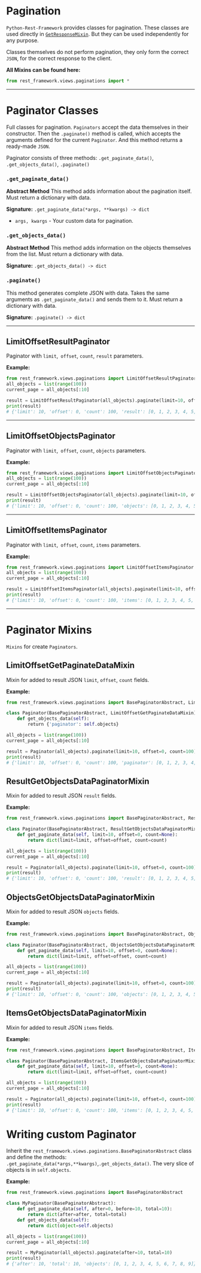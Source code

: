 # Pagination

`Python-Rest-Framework` provides classes for pagination. These classes are used directly in [`GetResponseMixin`][GetResponseMixin].
But they can be used independently for any purpose.

Classes themselves do not perform pagination, they only form the correct `JSON`, for the correct response to the client.

**All Mixins can be found here:**
```python
from rest_framework.views.paginations import *
```

---

# Paginator Classes

Full classes for pagination.
`Paginators` accept the data themselves in their constructor.
Then the `.paginate()` method is called, which accepts the arguments defined for the current `Paginator`. And this method returns a ready-made `JSON`.

Paginator consists of three methods: `.get_paginate_data()`, `.get_objects_data()`, `.paginate()`

### `.get_paginate_data()`
**Abstract Method**
This method adds information about the pagination itself. Must return a dictionary with data.


**Signature:** `.get_paginate_data(*args, **kwargs) -> dict`

* `args, kwargs` - Your custom data for pagination.

### `.get_objects_data()`
**Abstract Method**
This method adds information on the objects themselves from the list. Must return a dictionary with data.

**Signature:** `.get_objects_data() -> dict`

### `.paginate()`

This method generates complete JSON with data. Takes the same arguments as `.get_paginate_data()` and sends them to it.  Must return a dictionary with data.

**Signature:** `.paginate() -> dict`

---

## LimitOffsetResultPaginator

Paginator with `limit`,` offset`, `count`, `result` parameters.

**Example:**
```python
from rest_framework.views.paginations import LimitOffsetResultPaginator
all_objects = list(range(100))
current_page = all_objects[:10]

result = LimitOffsetResultPaginator(all_objects).paginate(limit=10, offset=0, count=100)
print(result)
# {'limit': 10, 'offset': 0, 'count': 100, 'result': [0, 1, 2, 3, 4, 5, 6, 7, 8, 9]}
```

---

## LimitOffsetObjectsPaginator

Paginator with `limit`,` offset`, `count`, `objects` parameters.

**Example:**
```python
from rest_framework.views.paginations import LimitOffsetObjectsPaginator
all_objects = list(range(100))
current_page = all_objects[:10]

result = LimitOffsetObjectsPaginator(all_objects).paginate(limit=10, offset=0, count=100)
print(result)
# {'limit': 10, 'offset': 0, 'count': 100, 'objects': [0, 1, 2, 3, 4, 5, 6, 7, 8, 9]}
```

---

## LimitOffsetItemsPaginator

Paginator with `limit`,` offset`, `count`, `items` parameters.

**Example:**
```python
from rest_framework.views.paginations import LimitOffsetItemsPaginator
all_objects = list(range(100))
current_page = all_objects[:10]

result = LimitOffsetItemsPaginator(all_objects).paginate(limit=10, offset=0, count=100)
print(result)
# {'limit': 10, 'offset': 0, 'count': 100, 'items': [0, 1, 2, 3, 4, 5, 6, 7, 8, 9]}
```

---

# Paginator Mixins

`Mixins` for create `Paginators`.

## LimitOffsetGetPaginateDataMixin

Mixin for added to result JSON `limit`, `offset`, `count` fields.

**Example:**
```python
from rest_framework.views.paginations import BasePaginatorAbstract, LimitOffsetGetPaginateDataMixin

class Paginator(BasePaginatorAbstract, LimitOffsetGetPaginateDataMixin):
    def get_objects_data(self):
        return {'paginator': self.objects}

all_objects = list(range(100))
current_page = all_objects[:10]

result = Paginator(all_objects).paginate(limit=10, offset=0, count=100)
print(result)
# {'limit': 10, 'offset': 0, 'count': 100, 'paginator': [0, 1, 2, 3, 4, 5, 6, 7, 8, 9]}
```

## ResultGetObjectsDataPaginatorMixin

Mixin for added to result JSON `result` fields.

**Example:**
```python
from rest_framework.views.paginations import BasePaginatorAbstract, ResultGetObjectsDataPaginatorMixin

class Paginator(BasePaginatorAbstract, ResultGetObjectsDataPaginatorMixin):
    def get_paginate_data(self, limit=10, offset=0, count=None):
        return dict(limit=limit, offset=offset, count=count)

all_objects = list(range(100))
current_page = all_objects[:10]

result = Paginator(all_objects).paginate(limit=10, offset=0, count=100)
print(result)
# {'limit': 10, 'offset': 0, 'count': 100, 'result': [0, 1, 2, 3, 4, 5, 6, 7, 8, 9]}
```

## ObjectsGetObjectsDataPaginatorMixin

Mixin for added to result JSON `objects` fields.

**Example:**
```python
from rest_framework.views.paginations import BasePaginatorAbstract, ObjectsGetObjectsDataPaginatorMixin

class Paginator(BasePaginatorAbstract, ObjectsGetObjectsDataPaginatorMixin):
    def get_paginate_data(self, limit=10, offset=0, count=None):
        return dict(limit=limit, offset=offset, count=count)

all_objects = list(range(100))
current_page = all_objects[:10]

result = Paginator(all_objects).paginate(limit=10, offset=0, count=100)
print(result)
# {'limit': 10, 'offset': 0, 'count': 100, 'objects': [0, 1, 2, 3, 4, 5, 6, 7, 8, 9]}
```

## ItemsGetObjectsDataPaginatorMixin

Mixin for added to result JSON `items` fields.

**Example:**
```python
from rest_framework.views.paginations import BasePaginatorAbstract, ItemsGetObjectsDataPaginatorMixin

class Paginator(BasePaginatorAbstract, ItemsGetObjectsDataPaginatorMixin):
    def get_paginate_data(self, limit=10, offset=0, count=None):
        return dict(limit=limit, offset=offset, count=count)

all_objects = list(range(100))
current_page = all_objects[:10]

result = Paginator(all_objects).paginate(limit=10, offset=0, count=100)
print(result)
# {'limit': 10, 'offset': 0, 'count': 100, 'items': [0, 1, 2, 3, 4, 5, 6, 7, 8, 9]}
```

# Writing custom Paginator

Inherit the `rest_framework.views.paginations.BasePaginatorAbstract` class and define the methods: `.get_paginate_data(*args,**kwargs)`,`.get_objects_data()`. 
The very slice of objects is in `self.objects`.

**Example:**
```python
from rest_framework.views.paginations import BasePaginatorAbstract

class MyPaginator(BasePaginatorAbstract):
    def get_paginate_data(self, after=0, before=10, total=10):
        return dict(after=after, total=total)
    def get_objects_data(self):
        return dict(object=self.objects)

all_objects = list(range(100))
current_page = all_objects[:10]

result = MyPaginator(all_objects).paginate(after=10, total=10)
print(result)
# {'after': 10, 'total': 10, 'objects': [0, 1, 2, 3, 4, 5, 6, 7, 8, 9]}

```


[GetResponseMixin]: /api-guid/views/mixins#getresponsemixin